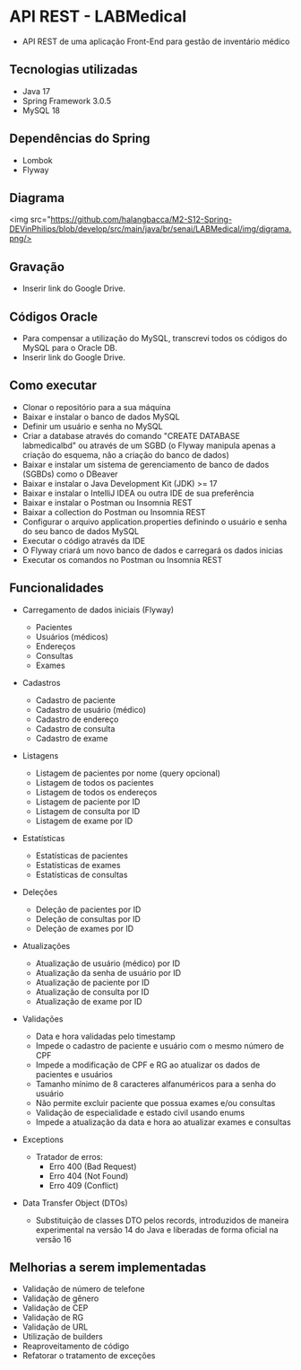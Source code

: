 # API REST - LABMedical
- API REST de uma aplicação Front-End para gestão de inventário médico

## Tecnologias utilizadas
- Java 17
- Spring Framework 3.0.5
- MySQL 18

## Dependências do Spring
- Lombok
- Flyway

## Diagrama
<img src="https://github.com/halangbacca/M2-S12-Spring-DEVinPhilips/blob/develop/src/main/java/br/senai/LABMedical/img/digrama.png/>

## Gravação
- Inserir link do Google Drive.

## Códigos Oracle
- Para compensar a utilização do MySQL, transcrevi todos os códigos do MySQL para o Oracle DB.
- Inserir link do Google Drive.

## Como executar
- Clonar o repositório para a sua máquina
- Baixar e instalar o banco de dados MySQL
- Definir um usuário e senha no MySQL
- Criar a database através do comando "CREATE DATABASE labmedicalbd" ou através de um SGBD (o Flyway manipula apenas a criação do esquema, não a criação do banco de dados)
- Baixar e instalar um sistema de gerenciamento de banco de dados (SGBDs) como o DBeaver
- Baixar e instalar o Java Development Kit (JDK) >= 17
- Baixar e instalar o IntelliJ IDEA ou outra IDE de sua preferência
- Baixar e instalar o Postman ou Insomnia REST
- Baixar a collection do Postman ou Insomnia REST
- Configurar o arquivo application.properties definindo o usuário e senha do seu banco de dados MySQL
- Executar o código através da IDE
- O Flyway criará um novo banco de dados e carregará os dados inicias
- Executar os comandos no Postman ou Insomnia REST

## Funcionalidades
- Carregamento de dados iniciais (Flyway)
  - Pacientes
  - Usuários (médicos)
  - Endereços
  - Consultas
  - Exames
  
- Cadastros
  - Cadastro de paciente
  - Cadastro de usuário (médico)
  - Cadastro de endereço
  - Cadastro de consulta
  - Cadastro de exame

- Listagens
  - Listagem de pacientes por nome (query opcional)
  - Listagem de todos os pacientes
  - Listagem de todos os endereços
  - Listagem de paciente por ID
  - Listagem de consulta por ID
  - Listagem de exame por ID

- Estatísticas
  - Estatísticas de pacientes
  - Estatísticas de exames
  - Estatísticas de consultas

- Deleções
  - Deleção de pacientes por ID
  - Deleção de consultas por ID
  - Deleção de exames por ID

- Atualizações
  - Atualização de usuário (médico) por ID
  - Atualização da senha de usuário por ID
  - Atualização de paciente por ID
  - Atualização de consulta por ID
  - Atualização de exame por ID
  
- Validações
  - Data e hora validadas pelo timestamp
  - Impede o cadastro de paciente e usuário com o mesmo número de CPF
  - Impede a modificação de CPF e RG ao atualizar os dados de pacientes e usuários
  - Tamanho mínimo de 8 caracteres alfanuméricos para a senha do usuário
  - Não permite excluir paciente que possua exames e/ou consultas
  - Validação de especialidade e estado civil usando enums
  - Impede a atualização da data e hora ao atualizar exames e consultas

- Exceptions
  - Tratador de erros:
    - Erro 400 (Bad Request)
    - Erro 404 (Not Found)
    - Erro 409 (Conflict)
    
- Data Transfer Object (DTOs)
  - Substituição de classes DTO pelos records, introduzidos de maneira experimental na versão 14 do Java e liberadas de forma oficial na versão 16

## Melhorias a serem implementadas
- Validação de número de telefone
- Validação de gênero
- Validação de CEP
- Validação de RG
- Validação de URL
- Utilização de builders
- Reaproveitamento de código
- Refatorar o tratamento de exceções
